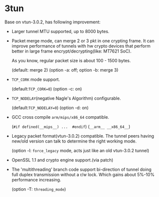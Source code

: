 # 3tun

Base on vtun-3.0.2, has following improvement:

- Larger tunnel MTU supported, up to 8000 bytes.

- Packet merge mode, can merge 2 or 3 pkt in one crypting frame. It can improve performance of tunnels with hw crypto devices that perform better in large frame encrypt/decrypting(like: MT7621 SoC). 

  As you know, regular packet size is about 100 - 1500 bytes.

  (default: merge 2) (option -a: off; option -b: merge 3)
- `TCP_CORK` mode support.
  
  (default:`TCP_CORK=0`) (option -c: on)
- `TCP_NODELAY`(negative Nagle's Algorithm) configurable.
  
  (default:`TCP_NODELAY=0`) (option -d: on)
- GCC cross compile `arm/mips/x86_64` compatible.
  
  (`#if defined(__mips__) ...  #endif`) (`__arm__ __x86_64__`)
- Legacy packet format(vtun-3.0.2) compatible. The tunnel peers having new/old version can talk to determine the right working mode.

  (option -l: `force_legacy` mode, acts just like an old vtun-3.0.2 tunnel)
- OpenSSL 1.1 and crypto engine support.(via patch)
- The 'multithreading' branch code support bi-direction of tunnel doing full duplex transmission without a r/w lock. Which gains about 5%-10% performance increasing.

  (option -T: `threading_mode`)
